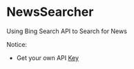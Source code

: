 # NewsSearcher
Using Bing Search API to Search for News

Notice: 
- Get your own API [Key](https://azure.microsoft.com/en-us/try/cognitive-services/)
